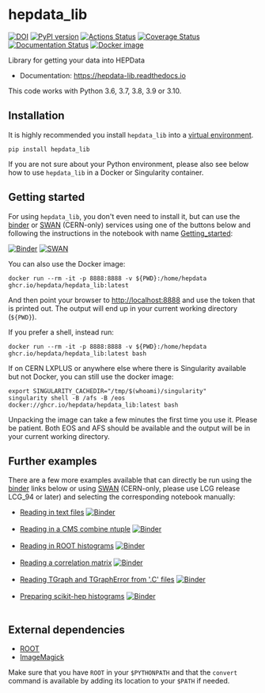 # hepdata_lib

[![DOI](https://zenodo.org/badge/DOI/10.5281/zenodo.1217998.svg)](https://doi.org/10.5281/zenodo.1217998)
[![PyPI version](https://badge.fury.io/py/hepdata-lib.svg)](https://badge.fury.io/py/hepdata-lib)
[![Actions Status](https://github.com/HEPData/hepdata_lib/workflows/tests/badge.svg)](https://github.com/HEPData/hepdata_lib/actions)
[![Coverage Status](https://codecov.io/gh/HEPData/hepdata_lib/graph/badge.svg?branch=main)](https://codecov.io/gh/HEPData/hepdata_lib?branch=main)
[![Documentation Status](https://readthedocs.org/projects/hepdata-lib/badge/)](http://hepdata-lib.readthedocs.io/)
[![Docker image](https://github.com/HEPData/hepdata_lib/actions/workflows/docker.yml/badge.svg)](https://github.com/HEPData/hepdata_lib/pkgs/container/hepdata_lib)

Library for getting your data into HEPData

- Documentation: https://hepdata-lib.readthedocs.io

This code works with Python 3.6, 3.7, 3.8, 3.9 or 3.10.

## Installation

It is highly recommended you install `hepdata_lib` into a [virtual environment](https://packaging.python.org/guides/installing-using-pip-and-virtual-environments/).

```shell
pip install hepdata_lib
```

If you are not sure about your Python environment, please also see below how to use `hepdata_lib` in a Docker or Singularity container.

## Getting started

For using `hepdata_lib`, you don't even need to install it, but can use the [binder](https://mybinder.org/) or [SWAN](https://swan.cern.ch/) (CERN-only) services using one of the buttons below and following the instructions in the notebook with name [Getting_started](examples/Getting_started.ipynb):

[![Binder](https://mybinder.org/badge.svg)](https://mybinder.org/v2/gh/HEPData/hepdata_lib/main?filepath=examples/Getting_started.ipynb)
[![SWAN](https://swanserver.web.cern.ch/swanserver/images/badge_swan_white_150.png)](https://cern.ch/swanserver/cgi-bin/go/?projurl=https://github.com/HEPData/hepdata_lib.git)

You can also use the Docker image:

```shell
docker run --rm -it -p 8888:8888 -v ${PWD}:/home/hepdata ghcr.io/hepdata/hepdata_lib:latest
```

And then point your browser to [http://localhost:8888](http://localhost:8888) and use the token that is printed out. The output will end up in your current working directory (`${PWD}`).

If you prefer a shell, instead run:

```shell
docker run --rm -it -p 8888:8888 -v ${PWD}:/home/hepdata ghcr.io/hepdata/hepdata_lib:latest bash
```

If on CERN LXPLUS or anywhere else where there is Singularity available but not Docker, you can still use the docker image:

```shell
export SINGULARITY_CACHEDIR="/tmp/$(whoami)/singularity"
singularity shell -B /afs -B /eos docker://ghcr.io/hepdata/hepdata_lib:latest bash
```

Unpacking the image can take a few minutes the first time you use it. Please be patient. Both EOS and AFS should be available and the output will be in your current working directory.

## Further examples

There are a few more examples available that can directly be run using the [binder](https://mybinder.org/) links below or using [SWAN](https://swan.cern.ch/) (CERN-only, please use LCG release LCG_94 or later) and selecting the corresponding notebook manually:

- [Reading in text files](https://github.com/HEPData/hepdata_lib/blob/main/examples/Getting_started.ipynb)
[![Binder](https://mybinder.org/badge.svg)](https://mybinder.org/v2/gh/HEPData/hepdata_lib/main?filepath=examples/Getting_started.ipynb)
<br/><br/>
- [Reading in a CMS combine ntuple](https://github.com/HEPData/hepdata_lib/blob/main/examples/combine_limits.ipynb)
[![Binder](https://mybinder.org/badge.svg)](https://mybinder.org/v2/gh/HEPData/hepdata_lib/main?filepath=examples/combine_limits.ipynb)
<br/><br/>
- [Reading in ROOT histograms](https://github.com/HEPData/hepdata_lib/blob/main/examples/reading_histograms.ipynb)
[![Binder](https://mybinder.org/badge.svg)](https://mybinder.org/v2/gh/HEPData/hepdata_lib/main?filepath=examples/reading_histograms.ipynb)
<br/><br/>
- [Reading a correlation matrix](https://github.com/HEPData/hepdata_lib/blob/main/examples/correlation.ipynb)
[![Binder](https://mybinder.org/badge.svg)](https://mybinder.org/v2/gh/HEPData/hepdata_lib/main?filepath=examples/correlation.ipynb)
<br/><br/>
- [Reading TGraph and TGraphError from '.C' files](https://github.com/HEPData/hepdata_lib/blob/main/examples/read_c_file.ipynb)
[![Binder](https://mybinder.org/badge.svg)](https://mybinder.org/v2/gh/HEPData/hepdata_lib/main?filepath=examples/read_c_file.ipynb)
<br/><br/>
- [Preparing scikit-hep histograms](https://github.com/HEPData/hepdata_lib/blob/main/examples/reading_scikithep_histogram.ipynb)
[![Binder](https://mybinder.org/badge.svg)](https://mybinder.org/v2/gh/HEPData/hepdata_lib/main?filepath=examples/reading_scikihep_histogram.ipynb)
<br/><br/>

## External dependencies

- [ROOT](https://root.cern.ch)
- [ImageMagick](https://www.imagemagick.org)

Make sure that you have `ROOT` in your `$PYTHONPATH` and that the `convert` command is available by adding its location to your `$PATH` if needed.
